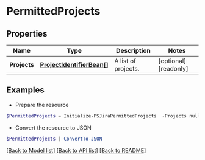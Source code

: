 # PermittedProjects
## Properties

Name | Type | Description | Notes
------------ | ------------- | ------------- | -------------
**Projects** | [**ProjectIdentifierBean[]**](ProjectIdentifierBean.md) | A list of projects. | [optional] [readonly] 

## Examples

- Prepare the resource
```powershell
$PermittedProjects = Initialize-PSJiraPermittedProjects  -Projects null
```

- Convert the resource to JSON
```powershell
$PermittedProjects | ConvertTo-JSON
```

[[Back to Model list]](../README.md#documentation-for-models) [[Back to API list]](../README.md#documentation-for-api-endpoints) [[Back to README]](../README.md)

